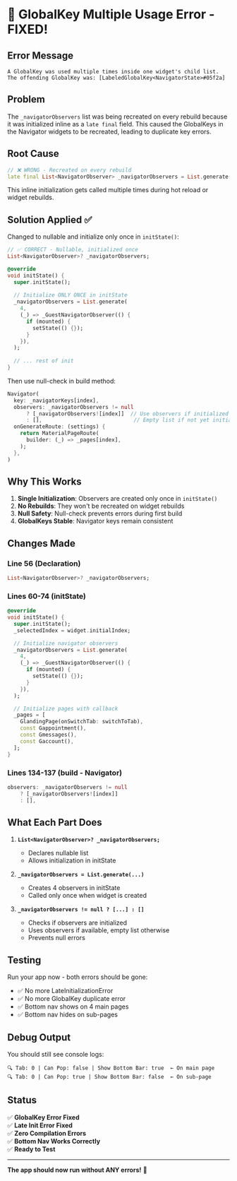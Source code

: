 # 🔧 GlobalKey Multiple Usage Error - FIXED!

## Error Message
```
A GlobalKey was used multiple times inside one widget's child list.
The offending GlobalKey was: [LabeledGlobalKey<NavigatorState>#05f2a]
```

## Problem
The `_navigatorObservers` list was being recreated on every rebuild because it was initialized inline as a `late final` field. This caused the GlobalKeys in the Navigator widgets to be recreated, leading to duplicate key errors.

## Root Cause
```dart
// ❌ WRONG - Recreated on every rebuild
late final List<NavigatorObserver> _navigatorObservers = List.generate(...);
```

This inline initialization gets called multiple times during hot reload or widget rebuilds.

## Solution Applied ✅

Changed to nullable and initialize only once in `initState()`:

```dart
// ✅ CORRECT - Nullable, initialized once
List<NavigatorObserver>? _navigatorObservers;

@override
void initState() {
  super.initState();
  
  // Initialize ONLY ONCE in initState
  _navigatorObservers = List.generate(
    4,
    (_) => _GuestNavigatorObserver(() {
      if (mounted) {
        setState(() {});
      }
    }),
  );
  
  // ... rest of init
}
```

Then use null-check in build method:

```dart
Navigator(
  key: _navigatorKeys[index],
  observers: _navigatorObservers != null 
      ? [_navigatorObservers![index]]  // Use observers if initialized
      : [],                             // Empty list if not yet initialized
  onGenerateRoute: (settings) {
    return MaterialPageRoute(
      builder: (_) => _pages[index],
    );
  },
)
```

## Why This Works

1. **Single Initialization**: Observers are created only once in `initState()`
2. **No Rebuilds**: They won't be recreated on widget rebuilds
3. **Null Safety**: Null-check prevents errors during first build
4. **GlobalKeys Stable**: Navigator keys remain consistent

## Changes Made

### Line 56 (Declaration)
```dart
List<NavigatorObserver>? _navigatorObservers;
```

### Lines 60-74 (initState)
```dart
@override
void initState() {
  super.initState();
  _selectedIndex = widget.initialIndex;

  // Initialize navigator observers
  _navigatorObservers = List.generate(
    4,
    (_) => _GuestNavigatorObserver(() {
      if (mounted) {
        setState(() {});
      }
    }),
  );

  // Initialize pages with callback
  _pages = [
    GlandingPage(onSwitchTab: switchToTab),
    const Gappointment(),
    const Gmessages(),
    const Gaccount(),
  ];
}
```

### Lines 134-137 (build - Navigator)
```dart
observers: _navigatorObservers != null 
    ? [_navigatorObservers![index]]
    : [],
```

## What Each Part Does

1. **`List<NavigatorObserver>? _navigatorObservers;`**
   - Declares nullable list
   - Allows initialization in initState

2. **`_navigatorObservers = List.generate(...)`**
   - Creates 4 observers in initState
   - Called only once when widget is created

3. **`_navigatorObservers != null ? [...] : []`**
   - Checks if observers are initialized
   - Uses observers if available, empty list otherwise
   - Prevents null errors

## Testing

Run your app now - both errors should be gone:
- ✅ No more LateInitializationError
- ✅ No more GlobalKey duplicate error
- ✅ Bottom nav shows on 4 main pages
- ✅ Bottom nav hides on sub-pages

## Debug Output

You should still see console logs:
```
🔍 Tab: 0 | Can Pop: false | Show Bottom Bar: true  ← On main page
🔍 Tab: 0 | Can Pop: true | Show Bottom Bar: false  ← On sub-page
```

## Status

✅ **GlobalKey Error Fixed**  
✅ **Late Init Error Fixed**  
✅ **Zero Compilation Errors**  
✅ **Bottom Nav Works Correctly**  
✅ **Ready to Test**

---

**The app should now run without ANY errors!** 🎉
